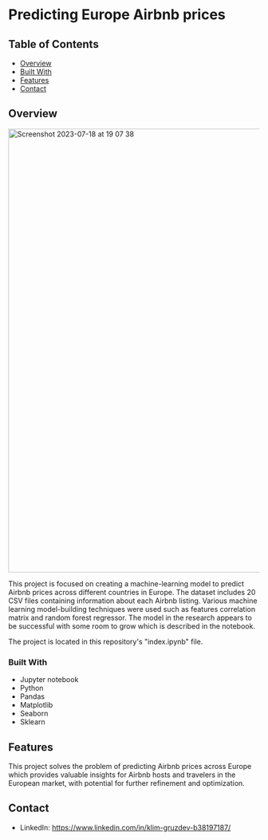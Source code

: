 # Predicting Europe Airbnb prices

## Table of Contents

- [Overview](#overview)
- [Built With](#built-with)
- [Features](#features)
- [Contact](#contact)

## Overview

<img width="890" alt="Screenshot 2023-07-18 at 19 07 38" src="https://github.com/klimvg/Airbnb-predicted-pricing/assets/85249877/0d454ea6-1d46-4925-b1d5-babc3ef8743c">

This project is focused on creating a machine-learning model to predict Airbnb prices across different countries in Europe. 
The dataset includes 20 CSV files containing information about each Airbnb listing.
Various machine learning model-building techniques were used such as features correlation matrix and random forest regressor.
The model in the research appears to be successful with some room to grow which is described in the notebook.

The project is located in this repository's "index.ipynb" file.

### Built With

* Jupyter notebook
* Python
* Pandas
* Matplotlib
* Seaborn
* Sklearn

## Features

This project solves the problem of predicting Airbnb prices across Europe which provides valuable insights for Airbnb hosts and travelers in the European market, with potential for further refinement and optimization.

## Contact

* LinkedIn: https://www.linkedin.com/in/klim-gruzdev-b38197187/
